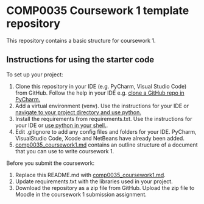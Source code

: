 # COMP0035 Coursework 1 template repository

This repository contains a basic structure for coursework 1.

## Instructions for using the starter code

To set up your project:

1. Clone this repository in your IDE (e.g. PyCharm, Visual Studio Code) from GitHub. Follow the help in your IDE
   e.g. [clone a GitHub repo in PyCharm.](https://www.jetbrains.com/help/pycharm/manage-projects-hosted-on-github.html#clone-from-GitHub)
2. Add a virtual environment (venv). Use the instructions for your IDE
   or [navigate to your project directory and use python.](https://packaging.python.org/guides/installing-using-pip-and-virtual-environments/)
3. Install the requirements from requirements.txt. Use the instructions for your IDE
   or [use python in your shell.](https://pip.pypa.io/en/latest/user_guide/#requirements-files).
4. Edit .gitignore to add any config files and folders for your IDE. PyCharm, VisualStudio Code, Xcode and NetBeans have
   already been added.
5. [comp0035_coursework1.md](comp0035_coursework1.md) contains an outline structure of a document that you can use to write coursework 1.

Before you submit the coursework:

1. Replace this README.md with [comp0035_coursework1.md](comp0035_coursework1.md).
2. Update requirements.txt with the libraries used in your project.
3. Download the repository as a zip file from GitHub. Upload the zip file to Moodle in the coursework 1 submission assignment.
